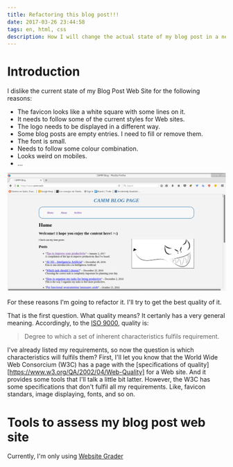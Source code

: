 ```yaml
---
title: Refactoring this blog post!!!
date: 2017-03-26 23:44:58
tags: en, html, css
description: How I will change the actual state of my blog post in a new one.
---
```


# Introduction
I dislike the current state of my Blog Post Web Site for the following reasons:

- The favicon looks like a white square with some lines on it.
- It needs to follow some of the current styles for Web sites.
- The logo needs to be displayed in a different way.
- Some blog posts are empty entries. I need to fill or remove them.
- The font is small.
- Needs to follow some colour combination.
- Looks weird on mobiles.
- ...

![**Imagen 1. Current Website**][current-site]

For these reasons I'm going to refactor it. I'll try to get the best quality of
it.

That is the first question. What quality means? It certanly has a very general
meaning. Accordingly, to the [ISO 9000][quality], quality is:


> Degree to which a set of inherent characteristics fulfils requirement.

I've already listed my requirements, so now the question is which characteristics
will fulfils them? First, I'll let you know that the World Wide Web Consorcium (W3C)
has a page with the [specifications of quality][https://www.w3.org/QA/2002/04/Web-Quality]
for a Web site. And it provides some tools that I'll talk a little bit latter.
However, the W3C has some specifications that don't fulfil all my requirements.
Like, favicon standars, image displaying, fonts, and so on.

# Tools to assess my blog post web site
Currently, I'm only using [Website Grader][website-grader]


<!-- Sites -->
[website-grader]: https://website.grader.com/
[quality]: https://oqrmmodel.wordpress.com/2013/02/14/iso-9000s-definition-of-quality/
<!-- Images -->
[current-site]: /images/Current-CAMM-Blog.png
